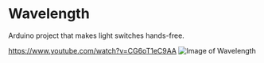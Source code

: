 # Wavelength
Arduino project that makes light switches hands-free.

https://www.youtube.com/watch?v=CG6oT1eC9AA
![Image of Wavelength](https://user-images.githubusercontent.com/49890121/128373095-cb325625-bf48-4231-b691-84732030e928.png)
